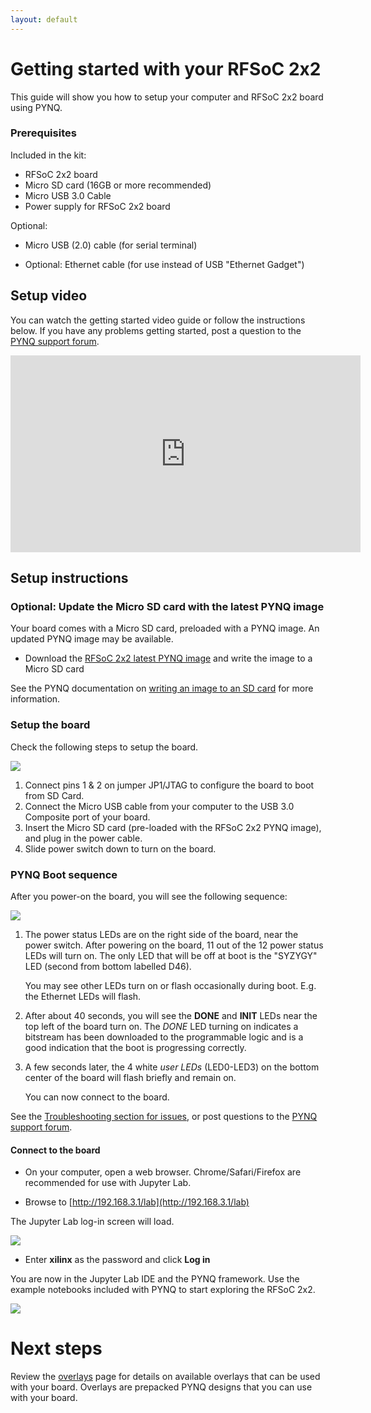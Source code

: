 ```yaml
---
layout: default
---
```


# Getting started with your RFSoC 2x2

This guide will show you how to setup your computer and RFSoC 2x2 board using PYNQ. 

### Prerequisites 

Included in the kit:

* RFSoC 2x2 board
* Micro SD card (16GB or more recommended)
* Micro USB 3.0 Cable  
* Power supply for RFSoC 2x2 board

Optional: 

* Micro USB (2.0) cable (for serial terminal)

* Optional: Ethernet cable (for use instead of USB "Ethernet Gadget")

## Setup video

You can watch the getting started video guide or follow the instructions below. If you have any problems getting started, post a question to the [PYNQ support forum](https://discuss.pynq.io).

<iframe width="560" height="315" src="https://youtu.be/6SWtvK2CUDY" frameborder="0" allow="accelerometer; autoplay; clipboard-write; encrypted-media; gyroscope; picture-in-picture" allowfullscreen></iframe>

## Setup instructions

### Optional: Update the Micro SD card with the latest PYNQ image

Your board comes with a Micro SD card, preloaded with a PYNQ image. An updated PYNQ image may be available. 

* Download the [RFSoC 2x2 latest PYNQ image](http://www.pynq.io/board.html) and write the image to a Micro SD card

See the PYNQ documentation on [writing an image to an SD card](https://pynq.readthedocs.io/en/latest/appendix.html#writing-the-sd-card-image) for more information. 

### Setup the board

Check the following steps to setup the board. 

![](./images/rfsoc2x2_setup.png)


1. Connect pins 1 & 2 on jumper JP1/JTAG to configure the board to boot from SD Card.
2. Connect the Micro USB cable from your computer to the USB 3.0 Composite port of your board.
3. Insert the Micro SD card (pre-loaded with the RFSoC 2x2 PYNQ image), and plug in the power cable.
4. Slide power switch down to turn on the board.

### PYNQ Boot sequence

After you power-on the board, you will see the following sequence:

![](./images/pynq-zu_boot_sequence.png)

1. The power status LEDs are on the right side of the board, near the power switch. After powering on the board, 11 out of the 12 power status LEDs will turn on. The only LED that will be off at boot is the "SYZYGY" LED (second from bottom labelled D46).  

   You may see other LEDs turn on or flash occasionally during boot. E.g. the Ethernet LEDs will flash.

2. After about 40 seconds, you will see the **DONE** and **INIT** LEDs near the top left of the board turn on. The *DONE* LED turning on indicates a bitstream has been downloaded to the programmable logic and is a good indication that the boot is progressing correctly. 

3. A few seconds later, the 4 white *user LEDs* (LED0-LED3) on the bottom center of the board will flash briefly and remain on. 

   You can now connect to the board.

See the [Troubleshooting section for issues](support.md#troubleshooting), or post questions to the [PYNQ support forum](https://discuss.pynq.io/).

#### Connect to the board

* On your computer, open a web browser. Chrome/Safari/Firefox are recommended for use with Jupyter Lab.

* Browse to [http://192.168.3.1/lab](http://192.168.3.1/lab)

The Jupyter Lab log-in screen will load.

![](./images/jupyter_login.png)


* Enter **xilinx** as the password and click **Log in**

You are now in the Jupyter Lab IDE and the PYNQ framework. Use the example notebooks included with PYNQ to start exploring the RFSoC 2x2.

![](./images/jupyter_home.png)



# Next steps

Review the [overlays](./overlays.html) page for details on available overlays that can be used with your board. Overlays are prepacked PYNQ designs that you can use with your board. 
